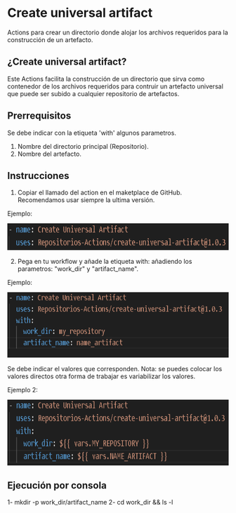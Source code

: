 # Create universal artifact

Actions para crear un directorio donde alojar los archivos requeridos para la construcción de un artefacto.

## ¿Create universal artifact?

Este Actions facilita la construcción de un directorio que sirva como contenedor de los archivos requeridos para contruir un artefacto universal que puede ser subido a cualquier repositorio de artefactos.

## Prerrequisitos

Se debe indicar con la etiqueta 'with' algunos parametros.

1. Nombre del directorio principal (Repositorio).
2. Nombre del artefacto.

## Instrucciones

1. Copiar el llamado del action en el maketplace de GitHub. Recomendamos usar siempre la ultima versión.

Ejemplo:

<p align="center">
  <img width="671" height="61" alt="action" src="public/img/action.png">
</p>

2. Pega en tu workflow y añade la etiqueta with: añadiendo los parametros: "work_dir" y "artifact_name".

Ejemplo:

<p align="center">
  <img width="667" height="149" alt="action_with" src="public/img/action_with.png">
</p>

Se debe indicar el valores que corresponden. Nota: se puedes colocar los valores directos otra forma de trabajar es variabilizar los valores.

Ejemplo 2:

<p align="center">
  <img width="654" height="150" alt="action_with_variables" src="public/img/action_with_variables.png">
</p>

## Ejecución por consola

1- mkdir -p work_dir/artifact_name
2- cd work_dir && ls -l